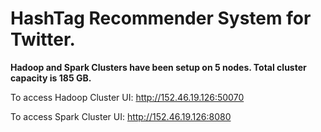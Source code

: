 # HashTag Recommender System for Twitter.

**Hadoop and Spark Clusters have been setup on 5 nodes. Total cluster capacity is 185 GB.**

To access Hadoop Cluster UI: http://152.46.19.126:50070

To access Spark Cluster UI: http://152.46.19.126:8080
